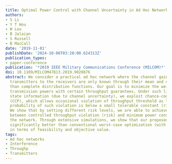 ```yaml
---
title: Optimal Power Control with Channel Uncertainty in Ad Hoc Networks
authors:
- S Li
- Y T Hou
- W Lou
- B Jalaian
- S Russell
- B MacCall
date: '2019-11-01'
publishDate: '2024-10-06T03:28:00.624313Z'
publication_types:
- paper-conference
publication: '*2019 IEEE Military Communications Conference (MILCOM)*'
doi: 10.1109/MILCOM47813.2019.9020876
abstract: We consider a practical ad hoc network where the channel gains from the
  transmitters to the receivers are only known through their mean and covariance rather
  than complete distribution functions. Our goal is to minimize the weighted sum of
  transmission powers with certain throughput guarantees. Under such limited channel
  state information (due to channel uncertainty), we exploit chance-constrained programming
  (CCP), which allows occasional violation of throughput threshold as long as the
  probability of such violation is below a small tolerable constant (risk level).
  We show that by setting different risk levels, we are able to achieve a trade-off
  between controlled throughput violation (risk) and minimum power consumption in
  the network. Through extensive simulations, we show that our proposed solution is
  significantly better than conventional worst-case optimization (with no risk tolerance)
  in terms of feasibility and objective value.
tags:
- Ad hoc networks
- Interference
- Throughp
- Transmitters
---
```

